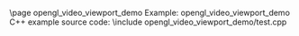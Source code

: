 \page opengl_video_viewport_demo Example: opengl_video_viewport_demo
C++ example source code:
\include opengl_video_viewport_demo/test.cpp
